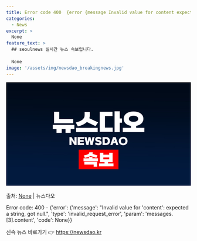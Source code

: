 ```yaml
---
title: Error code 400  {error {message Invalid value for content expected a string got null. type invalid_request_error param messages.[1].content code None}}
categories:
  - News
excerpt: >
  None
feature_text: >
  ## seoulnews 실시간 뉴스 속보입니다.

  None
image: '/assets/img/newsdao_breakingnews.jpg'
---
```


![뉴스다오 속보](/assets/img/newsdao_breakingnews.jpg)

<p>출처: <a href="https://newsdao.kr/4161" rel="dofollow">None</a> | 뉴스다오</p>

Error code: 400 - {'error': {'message': "Invalid value for 'content': expected a string, got null.", 'type': 'invalid_request_error', 'param': 'messages.[3].content', 'code': None}} 

신속 뉴스 바로가기 👉 <a href="https://newsdao.kr" rel="dofollow">https://newsdao.kr</a>


